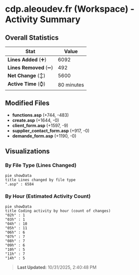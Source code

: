 # cdp.aleoudev.fr (Workspace) - Activity Summary 

## Overall Statistics

| Stat                   | Value                                                             |
| ---------------------- | ----------------------------------------------------------------- |
| **Lines Added** (➕)   | 6092                                          |
| **Lines Removed** (➖) | 492                                        |
| **Net Change** (↕)    | 5600                |
| **Active Time** (⌚)   | 80 minutes |


## Modified Files
- **functions.asp** (+744, -483)
- **create.asp** (+1644, -0)
- **client_form.asp** (+1597, -9)
- **supplier_contact_form.asp** (+917, -0)
- **demande_form.asp** (+1190, -0)

## Visualizations

### By File Type (Lines Changed)

```mermaid
pie showData
title Lines changed by file type
".asp" : 6584
```

### By Hour (Estimated Activity Count)

```mermaid
pie showData
title Coding activity by hour (count of changes)
"02h" : 1
"03h" : 1
"04h" : 10
"05h" : 11
"06h" : 6
"07h" : 7
"08h" : 7
"09h" : 6
"10h" : 5
"11h" : 7
"14h" : 5
```


> **Last Updated:** 10/31/2025, 2:40:48 PM